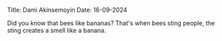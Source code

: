 Title: Dami Akinsemoyin
Date: 16-09-2024

Did you know that bees like bananas? That's when bees sting people, the sting creates a smell like a banana.
